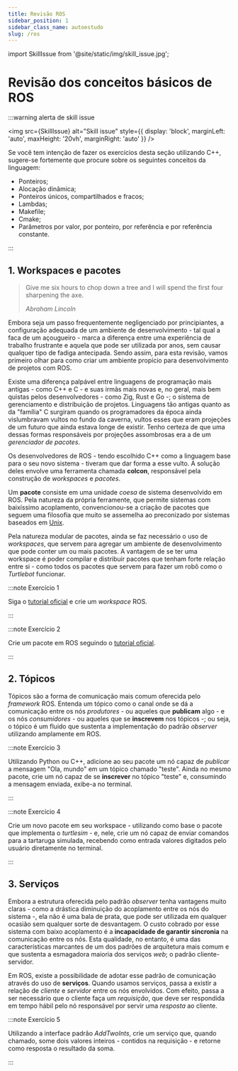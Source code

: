 ```yaml
---
title: Revisão ROS
sidebar_position: 1
sidebar_class_name: autoestudo
slug: /ros
---
```


import SkillIssue from '@site/static/img/skill_issue.jpg';

# Revisão dos conceitos básicos de ROS

:::warning alerta de skill issue

<img 
  src={SkillIssue}
  alt="Skill issue" 
  style={{ 
    display: 'block',
    marginLeft: 'auto',
    maxHeight: '20vh',
    marginRight: 'auto'
  }} 
/>
<br/>

Se você tem intenção de fazer os exercícios desta seção utilizando C++,
sugere-se fortemente que procure sobre os seguintes conceitos da linguagem:

* Ponteiros;
* Alocação dinâmica;
* Ponteiros únicos, compartilhados e fracos;
* Lambdas;
* Makefile;
* Cmake;
* Parâmetros por valor, por ponteiro, por referência e por referência
  constante.

:::

## 1. Workspaces e pacotes

> Give me six hours to chop down a tree and I will spend the first four
> sharpening the axe.
>
> *Abraham Lincoln*

Embora seja um passo frequentemente negligenciado por principiantes, a
configuração adequada de um ambiente de desenvolvimento - tal qual a faca de
um açougueiro - marca a diferença entre uma experiência de trabalho frustrante
e aquela que pode ser utilizada por anos, sem causar qualquer tipo de fadiga
antecipada. Sendo assim, para esta revisão, vamos primeiro olhar para como
criar um ambiente propício para desenvolvimento de projetos com ROS.

Existe uma diferença palpável entre linguagens de programação mais antigas -
como C++ e C - e suas irmãs mais novas e, no geral, mais bem quistas pelos
desenvolvedores - como Zig, Rust e Go -; o sistema de gerenciamento e
distribuição de projetos. Linguagens tão antigas quanto as da "família" C
surgiram quando os programadores da época ainda vislumbravam vultos no fundo da
caverna, vultos esses que eram projeções de um futuro que ainda estava longe de
existir. Tenho certeza de que uma dessas formas responsáveis por projeções
assombrosas era a de um *gerenciador de pacotes*.

Os desenvolvedores de ROS - tendo escolhido C++ como a linguagem base para o
seu novo sistema - tiveram que dar forma a esse vulto. A solução deles envolve
uma ferramenta chamada **colcon**, responsável pela construção de *workspaces*
e *pacotes*.

Um **pacote** consiste em uma unidade *coesa* de sistema desenvolvido em
ROS. Pela natureza da própria ferramente, que permite sistemas com baixíssimo
acoplamento, convencionou-se a criação de pacotes que seguem uma filosofia que
muito se assemelha ao preconizado por sistemas baseados em
[Unix](https://en.wikipedia.org/wiki/Unix_philosophy).

Pela natureza modular de pacotes, ainda se faz necessário o uso de
*workspaces*, que servem para agregar um ambiente de desenvolvimento que pode
conter um ou mais pacotes. A vantagem de se ter uma workspace é poder compilar
e distribuir pacotes que tenham forte relação entre si - como todos os pacotes
que servem para fazer um robô como o *Turtlebot* funcionar.

:::note Exercício 1

Siga o [tutorial
oficial](https://docs.ros.org/en/jazzy/Tutorials/Beginner-Client-Libraries/Creating-A-Workspace/Creating-A-Workspace.html#)
 e crie um *workspace* ROS.

:::

:::note Exercício 2

Crie um pacote em ROS seguindo o [tutorial
oficial](https://docs.ros.org/en/jazzy/Tutorials/Beginner-Client-Libraries/Creating-Your-First-ROS2-Package.html).

:::

## 2. Tópicos

Tópicos são a forma de comunicação mais comum oferecida pelo *framework* ROS.
Entenda um tópico como o canal onde se dá a comunicação entre os nós
*produtores* - ou aqueles que **publicam** algo - e os nós *consumidores* - ou
aqueles que se **inscrevem** nos tópicos -; ou seja, o tópico é um fluido que
sustenta a implementação do padrão *observer* utilizando amplamente em ROS. 

:::note Exercício 3

Utilizando Python ou C++, adicione ao seu pacote um nó capaz de *publicar* a
mensagem "Ola, mundo" em um tópico chamado "teste". Ainda no mesmo pacote, crie
um nó capaz de se **inscrever** no tópico "teste" e, consumindo a mensagem
enviada, exibe-a no terminal.

:::

:::note Exercício 4

Crie um novo pacote em seu workspace - utilizando como base o pacote que
implementa o *turtlesim* - e, nele, crie um nó capaz de enviar comandos para a
tartaruga simulada, recebendo como entrada valores digitados pelo usuário
diretamente no terminal.

:::

## 3. Serviços

Embora a estrutura oferecida pelo padrão *observer* tenha vantagens muito
claras - como a drástica diminuição do acoplamento entre os nós do sistema -,
ela não é uma bala de prata, que pode ser utilizada em qualquer ocasião sem
qualquer sorte de desvantagem. O custo cobrado por esse sistema com baixo
acoplamento é a **incapacidade de garantir sincronia** na comunicação entre os
nós. Esta qualidade, no entanto, é uma das características marcantes de um dos
padrões de arquitetura mais comum e que sustenta a esmagadora maioria dos
serviços *web*; o padrão cliente-servidor.

Em ROS, existe a possibilidade de adotar esse padrão de comunicação através do
uso de **serviços**. Quando usamos serviços, passa a existir a relação de
*cliente* e *servidor* entre os nós envolvidos. Com efeito, passa a ser
necessário que o cliente faça um *requisição*, que deve ser respondida em tempo
hábil pelo nó responsável por servir uma *resposta* ao cliente.

:::note Exercício 5

Utilizando a interface padrão *AddTwoInts*, crie um serviço que, quando
chamado, some dois valores inteiros - contidos na requisição - e retorne como
resposta o resultado da soma.

:::
